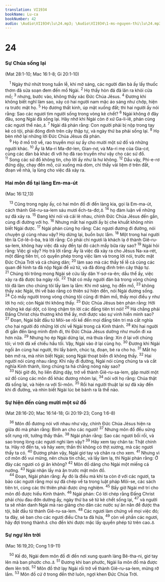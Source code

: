 ```yaml
---
translation: VI1934
bookName: Lu-ca 
bookNumber: 42
audio: \Audio\VI1934\lu\24.mp3; \Audio\VI1934\1-ms-nguyen-thi\lu\24.mp3; \Audio\VI1934\2-ms-david-dong\lu\24.mp3
---
```


<div class="title"><h1>24</h1><h3>Sự Chúa sống lại</h3><p>(Mat 28:1-10; Mac 16:1-8; Gi 20:1-10)</p></div>
<span class="verse lu_24_1"> <sup>1</sup> Ngày thứ nhứt trong tuần lễ, khi mờ sáng, các người đàn bà ấy lấy thuốc thơm đã sửa soạn đem đến mồ Ngài. </span>
<span class="verse lu_24_2"><sup>2</sup> Họ thấy hòn đá đã lăn ra khỏi cửa mồ; </span>
<span class="verse lu_24_3"><sup>3</sup> nhưng, bước vào, không thấy xác Đức Chúa Jêsus. </span>
<span class="verse lu_24_4"><sup>4</sup> Đương khi không biết nghĩ làm sao, xảy có hai người nam mặc áo sáng như chớp, hiện ra trước mặt họ. </span>
<span class="verse lu_24_5"><sup>5</sup> Họ đương thất kinh, úp mặt xuống đất; thì hai người ấy nói rằng: Sao các ngươi tìm người sống trong vòng kẻ chết? </span>
<span class="verse lu_24_6"><sup>6</sup> Ngài không ở đây đâu, song Ngài đã sống lại. Hãy nhớ khi Ngài còn ở xứ Ga-li-lê, phán cùng các ngươi thể nào,<a data-toggle="tooltip" data-placement="bottom" title="Mat 16:21; 17:22-23; 20:18-19; Mac 8:31; 9:31; 10:33-34; Lu 9:22; 18:31-33">⚓</a></span>
<span class="verse lu_24_7"><sup>7</sup> Ngài đã phán rằng: Con người phải bị nộp trong tay kẻ có tội, phải đóng đinh trên cây thập tự, và ngày thứ ba phải sống lại. </span>
<span class="verse lu_24_8"><sup>8</sup> Họ bèn nhớ lại những lời Đức Chúa Jêsus đã phán. <br/></span>
<span class="verse lu_24_9"> <sup>9</sup> Họ ở mồ trở về, rao truyền mọi sự ấy cho mười một sứ đồ và những người khác. </span>
<span class="verse lu_24_10"><sup>10</sup> Ấy là Ma-ri Ma-đơ-len, Gian-nơ, và Ma-ri mẹ của Gia-cơ, cùng các đàn bà khác đi với họ đã rao truyền như vậy cho các sứ đồ. </span>
<span class="verse lu_24_11"><sup>11</sup> Song các sứ đồ không tin, cho lời ấy như là hư không. </span>
<span class="verse lu_24_12"><sup>12</sup> Dầu vậy, Phi-e-rơ đứng dậy, chạy đến mồ, cúi xuống mà dòm, chỉ thấy vải liệm ở trên đất, đoạn về nhà, lạ lùng cho việc đã xảy ra. <br/></span>
<div class="title"><h3>Hai môn đồ tại làng Em-ma-út</h3><p>(Mac 16:12,13)</p></div>
<span class="verse lu_24_13"> <sup>13</sup> Cũng trong ngày ấy, có hai môn đồ đi đến làng kia, gọi là Em-ma-út, cách thành Giê-ru-sa-lem sáu mươi ếch-ta-đơ;<a data-toggle="tooltip" data-placement="bottom" title="Sáu mươi ếch-ta-đơ độ bằng mười hai ki-lô-mét">⚓</a></span>
<span class="verse lu_24_14"><sup>14</sup> họ đàm luận về những sự đã xảy ra. </span>
<span class="verse lu_24_15"><sup>15</sup> Đang khi nói và cãi lẽ nhau, chính Đức Chúa Jêsus đến gần, cùng đi đường với họ. </span>
<span class="verse lu_24_16"><sup>16</sup> Nhưng mắt hai người ấy bị che khuất không nhìn biết Ngài được. </span>
<span class="verse lu_24_17"><sup>17</sup> Ngài phán cùng họ rằng: Các ngươi đương đi đường, nói chuyện gì cùng nhau vậy? Họ dừng lại, buồn bực lắm. </span>
<span class="verse lu_24_18"><sup>18</sup> Một trong hai người tên là Cơ-lê-ô-ba, trả lời rằng: Có phải chỉ ngươi là khách lạ ở thành Giê-ru-sa-lem, không hay việc đã xảy đến tại đó cách mấy bữa rày sao? </span>
<span class="verse lu_24_19"><sup>19</sup> Ngài hỏi rằng: Việc gì vậy? Họ trả lời rằng: Ấy là việc đã xảy ra cho Jêsus Na-xa-rét, một đấng tiên tri, có quyền phép trong việc làm và trong lời nói, trước mặt Đức Chúa Trời và cả chúng dân; </span>
<span class="verse lu_24_20"><sup>20</sup> làm sao mà các thầy tế lễ cả cùng các quan đề hình ta đã nộp Ngài để xử tử, và đã đóng đinh trên cây thập tự. </span>
<span class="verse lu_24_21"><sup>21</sup> Chúng tôi trông mong Ngài sẽ cứu lấy dân Y-sơ-ra-ên; dầu thể ấy, việc xảy ra đã được ba ngày rồi. </span>
<span class="verse lu_24_22"><sup>22</sup> Thật có mấy người đàn bà trong vòng chúng tôi đã làm cho chúng tôi lấy làm lạ lắm: Khi mờ sáng, họ đến mồ, </span>
<span class="verse lu_24_23"><sup>23</sup> không thấy xác Ngài, thì về báo rằng có thiên sứ hiện đến, nói Ngài đương sống. </span>
<span class="verse lu_24_24"><sup>24</sup> Có mấy người trong vòng chúng tôi cũng đi thăm mồ, thấy mọi điều y như lời họ nói; còn Ngài thì không thấy. </span>
<span class="verse lu_24_25"><sup>25</sup> Đức Chúa Jêsus bèn phán rằng: Hỡi những kẻ dại dột, có lòng chậm tin lời các đấng tiên tri nói! </span>
<span class="verse lu_24_26"><sup>26</sup> Há chẳng phải Đấng Christ chịu thương khó thể ấy, mới được vào sự vinh hiển mình sao? </span>
<span class="verse lu_24_27"><sup>27</sup> Đoạn, Ngài bắt đầu từ Môi-se rồi kế đến mọi đấng tiên tri mà cắt nghĩa cho hai người đó những lời chỉ về Ngài trong cả Kinh thánh. </span>
<span class="verse lu_24_28"><sup>28</sup> Khi hai người đi gần đến làng mình định đi, thì Đức Chúa Jêsus dường như muốn đi xa hơn nữa. </span>
<span class="verse lu_24_29"><sup>29</sup> Nhưng họ ép Ngài dừng lại, mà thưa rằng: Xin ở lại với chúng tôi; vì trời đã xế chiều hầu tối. Vậy, Ngài vào ở lại cùng họ. </span>
<span class="verse lu_24_30"><sup>30</sup> Đương khi Ngài ngồi ăn cùng hai người, thì lấy bánh, chúc tạ, đoạn, bẻ ra cho họ. </span>
<span class="verse lu_24_31"><sup>31</sup> Mắt họ bèn mở ra, mà nhìn biết Ngài; song Ngài thoạt biến đi không thấy. </span>
<span class="verse lu_24_32"><sup>32</sup> Hai người nói cùng nhau rằng: Khi nãy đi đường, Ngài nói cùng chúng ta và cắt nghĩa Kinh thánh, lòng chúng ta há chẳng nóng nảy sao? <br/></span>
<span class="verse lu_24_33"> <sup>33</sup> Nội giờ đó, họ liền đứng dậy, trở về thành Giê-ru-sa-lem, gặp mười một sứ đồ cùng các môn đồ khác đương nhóm lại, </span>
<span class="verse lu_24_34"><sup>34</sup> nói với họ rằng: Chúa thật đã sống lại, và hiện ra với Si-môn. </span>
<span class="verse lu_24_35"><sup>35</sup> Rồi hai người thuật lại sự đã xảy đến khi đi đường, và nhìn biết Ngài lúc bẻ bánh ra là thể nào. <br/></span>
<div class="title"><h3>Sự hiện đến cùng mười một sứ đồ</h3><p>(Mat 28:16-20; Mac 16:14-18; Gi 20:19-23; Cong 1:6-8)</p></div>
<span class="verse lu_24_36"> <sup>36</sup> Môn đồ đương nói với nhau như vậy, chính Đức Chúa Jêsus hiện ra giữa đó mà phán rằng: Bình an cho các ngươi! </span>
<span class="verse lu_24_37"><sup>37</sup> Nhưng môn đồ đều sửng sốt rụng rời, tưởng thấy thần. </span>
<span class="verse lu_24_38"><sup>38</sup> Ngài phán rằng: Sao các ngươi bối rối, và sao trong lòng các ngươi nghi làm vậy? </span>
<span class="verse lu_24_39"><sup>39</sup> Hãy xem tay chân ta: Thật chính ta. Hãy rờ đến ta, và hãy xem; thần thì không có thịt xương, mà các ngươi thấy ta có. </span>
<span class="verse lu_24_40"><sup>40</sup> Đương phán vậy, Ngài giơ tay và chân ra cho xem. </span>
<span class="verse lu_24_41"><sup>41</sup> Nhưng vì cớ môn đồ vui mừng, nên chưa tin chắc, và lấy làm lạ, thì Ngài phán rằng: Ở đây các ngươi có gì ăn không? </span>
<span class="verse lu_24_42"><sup>42</sup> Môn đồ dâng cho Ngài một miếng cá nướng. </span>
<span class="verse lu_24_43"><sup>43</sup> Ngài nhận lấy mà ăn trước mặt môn đồ. <br/></span>
<span class="verse lu_24_44"> <sup>44</sup> Đoạn, Ngài phán rằng: Ấy đó là điều mà khi ta còn ở với các ngươi, ta bảo các ngươi rằng mọi sự đã chép về ta trong luật pháp Môi-se, các sách tiên tri, cùng các thi thiên phải được ứng nghiệm. </span>
<span class="verse lu_24_45"><sup>45</sup> Bấy giờ Ngài mở trí cho môn đồ được hiểu Kinh thánh. </span>
<span class="verse lu_24_46"><sup>46</sup> Ngài phán: Có lời chép rằng Đấng Christ phải chịu đau đớn dường ấy, ngày thứ ba sẽ từ kẻ chết sống lại, </span>
<span class="verse lu_24_47"><sup>47</sup> và người ta sẽ nhân danh Ngài mà rao giảng cho dân các nước sự ăn năn để được tha tội, bắt đầu từ thành Giê-ru-sa-lem. </span>
<span class="verse lu_24_48"><sup>48</sup> Các ngươi làm chứng về mọi việc đó; ta đây, sẽ ban cho các ngươi điều Cha ta đã hứa, </span>
<span class="verse lu_24_49"><sup>49</sup> còn về phần các ngươi, hãy đợi trong thành<a data-toggle="tooltip" data-placement="bottom" title="Tức là thành Giê-ru-sa-lem">⚓</a> cho đến khi được mặc lấy quyền phép từ trên cao.<a data-toggle="tooltip" data-placement="bottom" title="Cong 1:4">⚓</a><br/></span>
<div class="title"><h3>Sự ngự lên trời</h3><p>(Mac 16:19,20; Cong 1:9-11)</p></div>
<span class="verse lu_24_50"> <sup>50</sup> Kế đó, Ngài đem môn đồ đi đến nơi xung quanh làng Bê-tha-ni, giơ tay lên mà ban phước cho.<a data-toggle="tooltip" data-placement="bottom" title="Cong 1:9-11">⚓</a></span>
<span class="verse lu_24_51"><sup>51</sup> Đương khi ban phước, Ngài lìa môn đồ mà được đem lên trời. </span>
<span class="verse lu_24_52"><sup>52</sup> Môn đồ thờ lạy Ngài rồi trở về thành Giê-ru-sa-lem, mừng rỡ lắm. </span>
<span class="verse lu_24_53"><sup>53</sup> Môn đồ cứ ở trong đền thờ luôn, ngợi khen Đức Chúa Trời. <br/></span>

